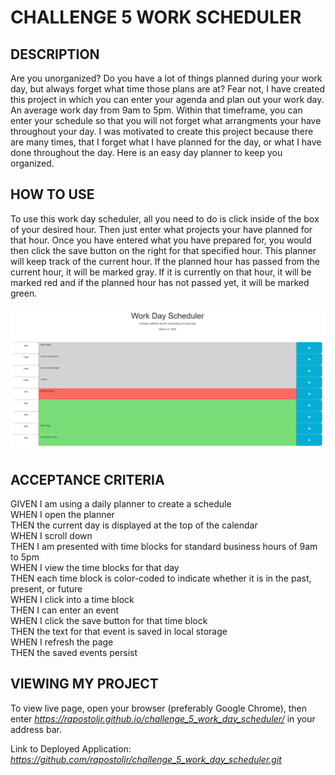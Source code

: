 # CHALLENGE 5 WORK SCHEDULER

## DESCRIPTION
Are you unorganized? Do you have a lot of things planned during your work day, but always forget what time those plans are at? Fear not, I have created this project in which you can enter your agenda and plan out your work day. An average work day from 9am to 5pm. Within that timeframe, you can enter your schedule so that you will not forget what arrangments your have throughout your day. I was motivated to create this project because there are many times, that I forget what I have planned for the day, or what I have done throughout the day. Here is an easy day planner to keep you organized.

## HOW TO USE
To use this work day scheduler, all you need to do is click inside of the box of your desired hour. Then just enter what projects your have planned for that hour. Once you have entered what you have prepared for, you would then click the save button on the right for that specified hour. This planner will keep track of the current hour. If the planned hour has passed from the current hour, it will be marked gray. If it is currently on that hour, it will be marked red and if the planned hour has not passed yet, it will be marked green.

![alt text](./assets/images/workday_scheduler.jpg)

## ACCEPTANCE CRITERIA
GIVEN I am using a daily planner to create a schedule\
WHEN I open the planner\
THEN the current day is displayed at the top of the calendar\
WHEN I scroll down\
THEN I am presented with time blocks for standard business hours of 9am to 5pm\
WHEN I view the time blocks for that day\
THEN each time block is color-coded to indicate whether it is in the past, present, or future\
WHEN I click into a time block\
THEN I can enter an event\
WHEN I click the save button for that time block\
THEN the text for that event is saved in local storage\
WHEN I refresh the page\
THEN the saved events persist

## VIEWING MY PROJECT
To view live page, open your browser (preferably Google Chrome), then enter <i>https://rapostoljr.github.io/challenge_5_work_day_scheduler/</i> in your address bar.

Link to Deployed Application: <i>https://github.com/rapostoljr/challenge_5_work_day_scheduler.git</i>